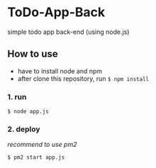 # ToDo-App-Back
simple todo app back-end (using node.js)

## How to use
* have to install node and npm
* after clone this repository, run ```$ npm install```

### 1. run
```$ node app.js```

### 2. deploy
*recommend to use pm2*

```$ pm2 start app.js```

